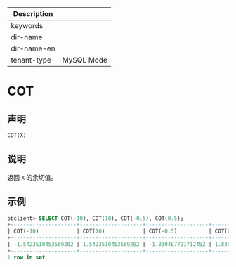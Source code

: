| Description   |                 |
|---------------|-----------------|
| keywords      |                 |
| dir-name      |                 |
| dir-name-en   |                 |
| tenant-type   | MySQL Mode      |

# COT

## 声明

```sql
COT(X)
```

## 说明

返回 `X` 的余切值。

## 示例

```sql
obclient> SELECT COT(-10), COT(10), COT(-0.5), COT(0.5);
+---------------------+--------------------+--------------------+-------------------+
| COT(-10)            | COT(10)            | COT(-0.5)          | COT(0.5)          |
+---------------------+--------------------+--------------------+-------------------+
| -1.5423510453569202 | 1.5423510453569202 | -1.830487721712452 | 1.830487721712452 |
+---------------------+--------------------+--------------------+-------------------+
1 row in set
```
